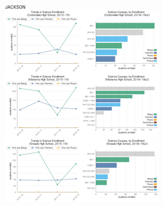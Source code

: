 JACKSON
![](../School_plots/JACKSON/COTTONDALE.png)
![](../School_plots/JACKSON/MARIANNA.png)
![](../School_plots/JACKSON/SNEADS.png)
